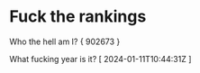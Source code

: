# Fuck the rankings

Who the hell am I?
{ 902673 }

What fucking year is it?
[ 2024-01-11T10:44:31Z ]
